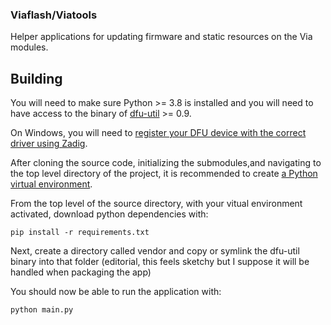 ### Viaflash/Viatools

Helper applications for updating firmware and static resources on the Via modules.

## Building

You will need to make sure Python >= 3.8 is installed and you will need to have access to the binary of [dfu-util](http://dfu-util.sourceforge.net/) >= 0.9.

On Windows, you will need to [register your DFU device with the correct driver using Zadig](https://starling.space/via/platform-info#viaflash).

After cloning the source code, initializing the submodules,and navigating to the top level directory of the project, it is recommended to create [a Python virtual environment](https://docs.python.org/3/library/venv.html).

From the top level of the source directory, with your vitual environment activated, download python dependencies with:

```pip install -r requirements.txt```

Next, create a directory called vendor and copy or symlink the dfu-util binary into that folder (editorial, this feels sketchy but I suppose it will be handled when packaging the app)

You should now be able to run the application with:

```python main.py```

